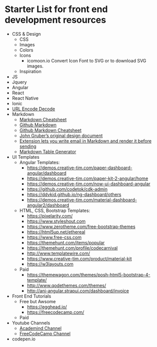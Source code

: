 # Starter List for front end development resources
* CSS & Design
    * CSS
    * Images
    * Colors
    * Icons
        * icomoon.io Convert Icon Font to SVG or to download SVG images.
    * Inspiration
* JS
* Jquery
* Angular
* React
* React Native
* Ionic
* [URL Encode Decode](https://www.url-encode-decode.com/)
* Markdown
    * [Markdown Cheatsheet](https://www.markdownguide.org/cheat-sheet)
    * [Github Markdown](https://guides.github.com/features/mastering-markdown/)
    * [Github Markdown Cheatsheet](https://guides.github.com/pdfs/markdown-cheatsheet-online.pdf)
    * [John Gruber’s original design document](https://daringfireball.net/projects/markdown/)
    * [Extension lets you write email in Markdown and render it before sending](https://markdown-here.com/features.html)
    * [Markdown Table Generator](http://www.tablesgenerator.com/markdown_tables)
* UI Templates
    * Angular Templates:
        * https://demos.creative-tim.com/paper-dashboard-angular/dashboard
        * https://demos.creative-tim.com/paper-kit-2-angular/home
        * https://demos.creative-tim.com/now-ui-dashboard-angular
        * https://github.com/codetok/cdk-admin
        * https://ddvkid.github.io/ng-dashboard/others
        * https://demos.creative-tim.com/material-dashboard-angular2/dashboard
    * HTML, CSS, Bootstrap Templates:
        * https://pixelarity.com/
        * https://www.styleshout.com
        * https://www.zerotheme.com/free-bootstrap-themes
        * https://html5up.net/ethereal
        * https://www.free-css.com
        * https://themehunt.com/items/popular
        * https://themehunt.com/profile/codecarnival
        * http://www.templatewire.com/
        * https://www.creative-tim.com/product/material-kit
        * https://w3layouts.com
    * Paid 
        * https://themewagon.com/themes/posh-html5-bootstrap-4-template/
        * http://www.qodethemes.com/themes/
        * http://ani-angular.strapui.com/dashboard/invoice
* Front End Tutorials
    * Free but Awsome
        * https://egghead.io/
        * https://freecodecamp.com/
    * Paid
* Youtube Channels
    * [Academind Channel](https://www.youtube.com/channel/UCSJbGtTlrDami-tDGPUV9-w/playlists)
    * [FreeCodeCamp Channel](https://www.youtube.com/channel/UC8butISFwT-Wl7EV0hUK0BQ)
* codepen.io